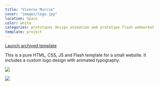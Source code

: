 ```yaml
---
title: "Viveros Murcia"
cover: "images/logo.jpg"
location: Spain
color: white
categories: prototypes design animation web prototype flash webmarket
template: project
---
```


<p class="align-center">
<a class="btn" role="button" href="http://work.joanmira.com/webs/viverosmurcia/" target="_blank">Launch archived template</a>
</p>

This is a pure HTML, CSS, JS and Flash template for a small website. It includes a custom logo design with animated typography.

![](/work/viveros-murcia/images/1.jpg)

![](/work/viveros-murcia/images/2.jpg)
